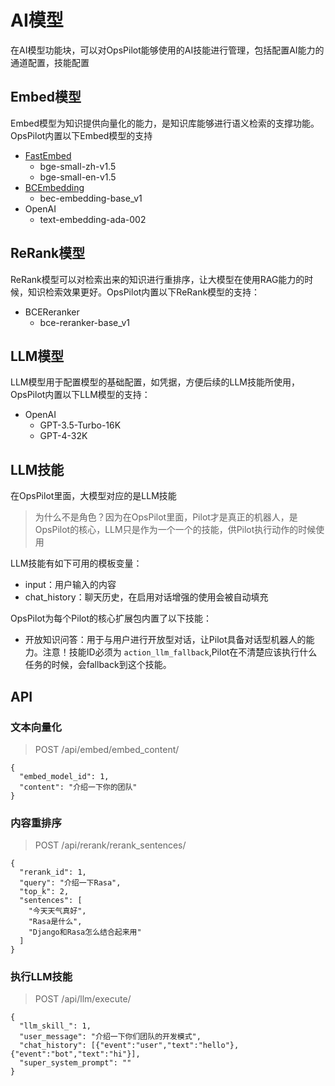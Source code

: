 # AI模型

在AI模型功能块，可以对OpsPilot能够使用的AI技能进行管理，包括配置AI能力的通道配置，技能配置

## Embed模型

Embed模型为知识提供向量化的能力，是知识库能够进行语义检索的支撑功能。OpsPilot内置以下Embed模型的支持

* [FastEmbed](https://qdrant.github.io/fastembed/)
  * bge-small-zh-v1.5
  * bge-small-en-v1.5
* [BCEmbedding](https://github.com/netease-youdao/BCEmbedding)
  * bec-embedding-base_v1
* OpenAI
  * text-embedding-ada-002

## ReRank模型

ReRank模型可以对检索出来的知识进行重排序，让大模型在使用RAG能力的时候，知识检索效果更好。OpsPilot内置以下ReRank模型的支持：

* BCEReranker
  * bce-reranker-base_v1

## LLM模型

LLM模型用于配置模型的基础配置，如凭据，方便后续的LLM技能所使用，OpsPilot内置以下LLM模型的支持：

* OpenAI
  * GPT-3.5-Turbo-16K
  * GPT-4-32K

## LLM技能

在OpsPilot里面，大模型对应的是LLM技能

> 为什么不是角色？因为在OpsPilot里面，Pilot才是真正的机器人，是OpsPilot的核心，LLM只是作为一个一个的技能，供Pilot执行动作的时候使用

LLM技能有如下可用的模板变量：

* input：用户输入的内容
* chat_history：聊天历史，在启用对话增强的使用会被自动填充

OpsPilot为每个Pilot的核心扩展包内置了以下技能：

* 开放知识问答：用于与用户进行开放型对话，让Pilot具备对话型机器人的能力。注意！技能ID必须为 `action_llm_fallback`,Pilot在不清楚应该执行什么任务的时候，会fallback到这个技能。

## API

### 文本向量化

> POST /api/embed/embed_content/

```
{
  "embed_model_id": 1,
  "content": "介绍一下你的团队"
}
```

### 内容重排序

> POST /api/rerank/rerank_sentences/

```
{
  "rerank_id": 1,
  "query": "介绍一下Rasa",
  "top_k": 2,
  "sentences": [
    "今天天气真好",
    "Rasa是什么",
    "Django和Rasa怎么结合起来用"
  ]
}
```

### 执行LLM技能

> POST /api/llm/execute/

```
{
  "llm_skill_": 1,
  "user_message": "介绍一下你们团队的开发模式",
  "chat_history": [{"event":"user","text":"hello"},{"event":"bot","text":"hi"}],
  "super_system_prompt": ""
}
```
